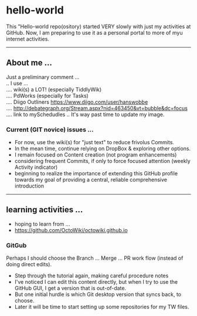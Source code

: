 # hello-world
This "Hello-world repo(ository) started VERY slowly with just my activities at GitHub.  Now, I am preparing to use it as a personal portal to more of myu internet activities.

<hr>
<h2> About me ...</h2>

Just a preliminary comment ... <br>
.. I use ... <br>
.... wiki(s) a LOT! (especially TiddlyWik) <br>
.... PdWorks (especially for Tasks) <br>
.... Diigo Outliners https://www.diigo.com/user/hanswobbe <br>
.... http://debategraph.org/Stream.aspx?nid=463450&vt=bubble&dc=focus <br>
.... link to mySchedudles
.. It's way past time to update my image. <br>

<h3> Current (GIT novice) issues ... </h3>

* For now, use the wiki(s) for "just text" to reduce frivolus Commits.
* In the mean time, continue relying on DropBox & exploring other options.
* I remain focused on Content creation (not program enhancements)
* considering frequent Commits, if only to force focused attention (weekly Activity indicator)
* beginning to realize the importance of extending this GitHub profile towards my goal of providing a central, reliable comprehensive introduction

<hr>
<h2> learning activities ... </h2>

* hoping to learn from ...
* https://github.com/OctoWiki/octowiki.github.io

<h3> GitGub </h3>
Perhaps I should choose the Branch ... Merge ... PR work flow (instead of doing direct edits).

* Step through the tutorial again, making careful procedure notes
* I've noticed I can edit this content directly, but when I try to use the GitHub GUI, I get a version that is out-of-date.
* But one initial hurdle is which Git desktop version that syncs back, to choose.
* Later it will be time to start setting up some repositories for my TW files.
